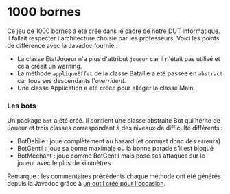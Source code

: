 # 1000 bornes

Ce jeu de 1000 bornes a été créé dans le cadre de notre DUT informatique. Il fallait respecter l'architecture choisie par les professeurs. Voici les points de différence avec la Javadoc fournie :

- La classe EtatJoueur n'a plus d'attribut `joueur` car il n'était pas utilisé et cela créait un warning.
- La méthode `appliqueEffet` de la classe Bataille a été passée en `abstract` car tous ses descendants l'*overrident*.
- Une classe Application a été créée pour alléger la classe Main.



### Les bots

Un package `bot` a été créé. Il contient une classe abstraite Bot qui hérite de Joueur et trois classes correspondant à des niveaux de difficulté différents :

- BotDebile : joue complètement au hasard (et commet donc des erreurs)
- BotGentil : joue sa borne maximale ou la bonne parade s'il est bloqué
- BotMechant : joue comme BotGentil mais pose ses attaques sur le joueur avec le plus de kilomètres



Remarque : les commentaires précédents chaque méthode ont été générés depuis la Javadoc grâce à [un outil créé pour l'occasion](https://github.com/ribt/javadoc-reverse).